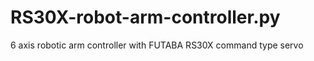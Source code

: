 RS30X-robot-arm-controller.py
=============================

6 axis robotic arm controller with FUTABA RS30X command type servo
